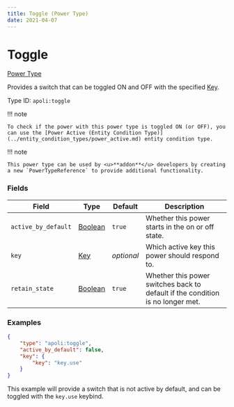 ```yaml
---
title: Toggle (Power Type)
date: 2021-04-07
---
```


# Toggle

[Power Type](../power_types.md)

Provides a switch that can be toggled ON and OFF with the specified [Key](../data_types/key.md).

Type ID: `apoli:toggle`

!!! note

    To check if the power with this power type is toggled ON (or OFF), you can use the [Power Active (Entity Condition Type)](../entity_condition_types/power_active.md) entity condition type.

!!! note

    This power type can be used by <u>**addon**</u> developers by creating a new `PowerTypeReference` to provide additional functionality.


### Fields

Field  | Type | Default | Description
-------|------|---------|-------------
`active_by_default` | [Boolean](../data_types/boolean.md) | `true` | Whether this power starts in the on or off state.
`key` | [Key](../data_types/key.md) | _optional_ | Which active key this power should respond to.
`retain_state` | [Boolean](../data_types/boolean.md) | `true` | Whether this power switches back to default if the condition is no longer met.



### Examples

```json
{
    "type": "apoli:toggle",
    "active_by_default": false,
    "key": {
        "key": "key.use"
    }
}
```

This example will provide a switch that is not active by default, and can be toggled with the `key.use` keybind.
